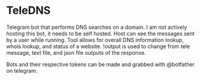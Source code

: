 # TeleDNS
Telegram bot that performs DNS searches on a domain.
I am not actively hosting this bot, it needs to be self hosted. Host can see the messages sent by a user while running.
Tool allows for overall DNS information lookup, whois lookup, and status of a website.
!output is used to change from tele message, text file, and json file outputs of the response.

Bots and their respective tokens can be made and grabbed with @botfather on telegram.
